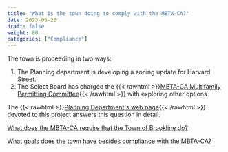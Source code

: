 ```yaml
---
title: "What is the town doing to comply with the MBTA-CA?"
date: 2023-05-26
draft: false
weight: 80
categories: ["Compliance"]
---
```

The town is proceeding in two ways:
1. The Planning department is developing a zoning update for Harvard Street.
2. The Select Board has charged the {{< rawhtml >}}<a href="https://www.brooklinema.gov/3608/MBTA-CA-Multifamily-Permitting-Committee" target="_new">MBTA-CA Multifamily Permitting Committee</a>{{< /rawhtml >}} with exploring other options.

The {{< rawhtml >}}<a href="https://www.brooklinema.gov/2044/Multifamily-MBTA" target="_new">Planning Department's web page</a>{{< /rawhtml >}} devoted to this project answers this question in detail.

[What does the MBTA-CA require that the Town of Brookline do?](/posts/the-law/mbtaca-requirements)

[What goals does the town have besides compliance with the MBTA-CA?](/posts/goals-of-the-town)
